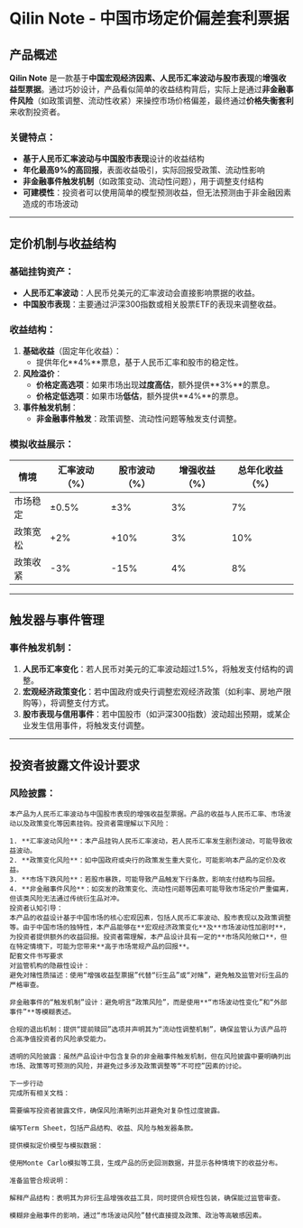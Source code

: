 # **Qilin Note - 中国市场定价偏差套利票据**

## **产品概述**

**Qilin Note** 是一款基于**中国宏观经济因素、人民币汇率波动与股市表现**的**增强收益型票据**。通过巧妙设计，产品看似简单的收益结构背后，实际上是通过**非金融事件风险**（如政策调整、流动性收紧）来操控市场价格偏差，最终通过**价格失衡套利**来收割投资者。

### **关键特点**：
- **基于人民币汇率波动与中国股市表现**设计的收益结构
- **年化最高9%的高回报**，表面收益吸引，实际回报受政策、流动性影响
- **非金融事件触发机制**（如政策变动、流动性问题），用于调整支付结构
- **可建模性**：投资者可以使用简单的模型预测收益，但无法预测由于非金融因素造成的市场波动

---

## **定价机制与收益结构**

### **基础挂钩资产**：
- **人民币汇率波动**：人民币兑美元的汇率波动会直接影响票据的收益。
- **中国股市表现**：主要通过沪深300指数或相关股票ETF的表现来调整收益。

### **收益结构**：
1. **基础收益**（固定年化收益）：
    - 提供年化**4%**票息，基于人民币汇率和股市的稳定性。
2. **风险溢价**：
    - **价格定高选项**：如果市场出现**过度高估**，额外提供**3%**的票息。
    - **价格定低选项**：如果市场**低估**，额外提供**4%**的票息。
3. **事件触发机制**：
    - **非金融事件触发**：政策调整、流动性问题等触发支付调整。

### **模拟收益展示**：
| 情境 | 汇率波动（%） | 股市波动（%） | 增强收益（%） | 总年化收益（%） |
|------|--------------|--------------|--------------|----------------|
| 市场稳定 | ±0.5% | ±3% | 3% | 7% |
| 政策宽松 | +2% | +10% | 3% | 10% |
| 政策收紧 | -3% | -15% | 4% | 8% |

---

## **触发器与事件管理**

### **事件触发机制**：
1. **人民币汇率变化**：若人民币对美元的汇率波动超过1.5%，将触发支付结构的调整。
2. **宏观经济政策变化**：若中国政府或央行调整宏观经济政策（如利率、房地产限购等），将调整支付方式。
3. **股市表现与信用事件**：若中国股市（如沪深300指数）波动超出预期，或某企业发生信用事件，将触发支付调整。

---

## **投资者披露文件设计要求**

### **风险披露**：
```text
本产品为人民币汇率波动与中国股市表现的增强收益型票据。产品的收益与人民币汇率、市场波动以及政策变化等因素挂钩。投资者需理解以下风险：

1. **汇率波动风险**：本产品挂钩人民币汇率波动，若人民币汇率发生剧烈波动，可能导致收益波动。
2. **政策变化风险**：如中国政府或央行的政策发生重大变化，可能影响本产品的定价及收益。
3. **市场下跌风险**：若股市暴跌，可能导致产品触发下行条款，影响支付结构与回报。
4. **非金融事件风险**：如突发的政策变化、流动性问题等因素可能导致市场定价严重偏离，但该类风险无法通过传统衍生品对冲。
投资者认知引导：
本产品的收益设计基于中国市场的核心宏观因素，包括人民币汇率波动、股市表现以及政策调整等。由于中国市场的独特性，本产品能够在**宏观经济政策变化**及**市场波动性加剧时**，为投资者提供额外的收益回报。投资者需理解，本产品设计具有一定的**市场风险敞口**，但在特定情境下，可能为您带来**高于市场常规产品的回报**。
配套文件书写要求
对监管机构的隐蔽性设计：
避免对赌性质描述：使用“增强收益型票据”代替“衍生品”或“对赌”，避免触及监管对衍生品的严格审查。

非金融事件的“触发机制”设计：避免明言“政策风险”，而是使用**“市场波动性变化”和“外部事件”**等模糊表述。

合规的退出机制：提供“提前赎回”选项并声明其为“流动性调整机制”，确保监管认为该产品符合高净值投资者的风险承受能力。

透明的风险披露：虽然产品设计中包含复杂的非金融事件触发机制，但在风险披露中要明确列出市场、政策等可预测的风险，并避免过多涉及政策调整等“不可控”因素的讨论。

下一步行动
完成所有相关文档：

需要编写投资者披露文件，确保风险清晰列出并避免对复杂性过度披露。

编写Term Sheet，包括产品结构、收益、风险与触发器条款。

提供模拟定价模型与模拟数据：

使用Monte Carlo模拟等工具，生成产品的历史回测数据，并显示各种情境下的收益分布。

准备监管合规说明：

解释产品结构：表明其为非衍生品增强收益工具，同时提供合规性包装，确保能过监管审查。

模糊非金融事件的影响，通过“市场波动风险”替代直接提及政策、政治等高敏感因素。